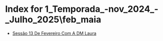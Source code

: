 # Index for 1_Temporada_-nov_2024_-_Julho_2025\feb_maia

- [Sessão 13 De Fevereiro Com A DM Laura](sessao_13_de_fevereiro_com_a_dm_laura.md)